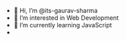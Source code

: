 - 👋 Hi, I’m @its-gaurav-sharma
- 👀 I’m interested in Web Development
- 🌱 I’m currently learning JavaScript
-
<!---
its-gaurav-sharma/its-gaurav-sharma is a ✨ special ✨ repository because its `README.md` (this file) appears on your GitHub profile.
You can click the Preview link to take a look at your changes.
--->
